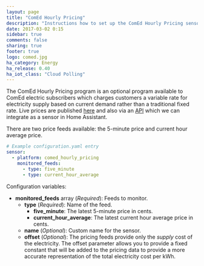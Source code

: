 ```yaml
---
layout: page
title: "ComEd Hourly Pricing"
description: "Instructions how to set up the ComEd Hourly Pricing sensor in Home Assistant."
date: 2017-03-02 0:15
sidebar: true
comments: false
sharing: true
footer: true
logo: comed.jpg
ha_category: Energy
ha_release: 0.40
ha_iot_class: "Cloud Polling"
---
```


The ComEd Hourly Pricing program is an optional program available to ComEd electric subscribers which charges customers a variable rate for electricity supply based on current demand rather than a traditional fixed rate.  Live prices are published [here](https://hourlypricing.comed.com/live-prices/) and also via an [API](https://hourlypricing.comed.com/hp-api/) which we can integrate as a sensor in Home Assistant.

There are two price feeds available: the 5-minute price and current hour average price.

```yaml
# Example configuration.yaml entry
sensor:
  - platform: comed_hourly_pricing
    monitored_feeds:
      - type: five_minute
      - type: current_hour_average
```

Configuration variables:

- **monitored_feeds** array (*Required*): Feeds to monitor.
  - **type** (*Required*): Name of the feed.
      - **five_minute**: The latest 5-minute price in cents.
      - **current_hour_average**: The latest current hour average price in cents.
  - **name** (*Optional*): Custom name for the sensor.
  - **offset** (*Optional*): The pricing feeds provide only the *supply* cost of the electricity.  The offset parameter allows you to provide a fixed constant that will be added to the pricing data to provide a more accurate representation of the total electricity cost per kWh.

